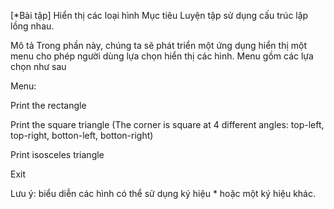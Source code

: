 [*Bài tập] Hiển thị các loại hình
Mục tiêu
Luyện tập sử dụng cấu trúc lặp lồng nhau.

Mô tả
Trong phần này, chúng ta sẽ phát triển một ứng dụng hiển thị một menu cho phép người dùng lựa chọn hiển thị các hình. Menu gồm các lựa chọn như sau

Menu:

Print the rectangle

Print the square triangle (The corner is square at 4 different angles: top-left, top-right, botton-left, botton-right)

Print isosceles triangle

Exit

Lưu ý: biểu diễn các hình có thể sử dụng ký hiệu * hoặc một ký hiệu khác.
